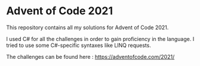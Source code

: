 # Advent of Code 2021

This repository contains all my solutions for Advent of Code 2021.

I used C# for all the challenges in order to gain proficiency in the language. I tried to use some C#-specific syntaxes like LINQ requests.

The challenges can be found here : https://adventofcode.com/2021/